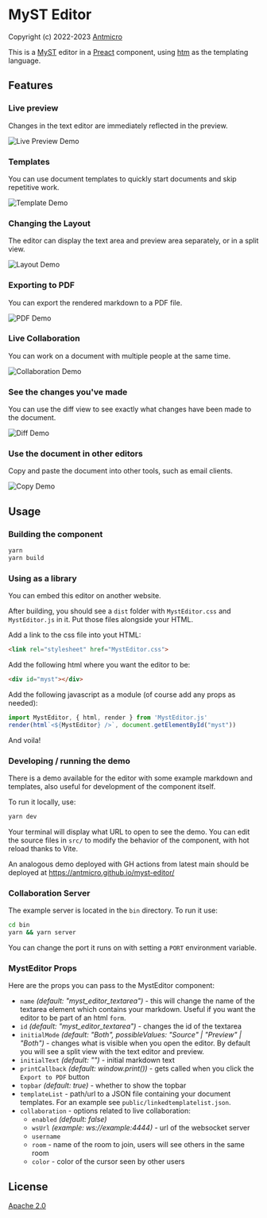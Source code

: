 # MyST Editor

Copyright (c) 2022-2023 [Antmicro](https://antmicro.com)

This is a [MyST](https://myst-parser.readthedocs.io/en/v0.16.0/) editor in a [Preact](https://preactjs.com/) component, using [htm](https://github.com/developit/htm) as the templating language.

## Features

### Live preview

Changes in the text editor are immediately reflected in the preview.

![Live Preview Demo](./assets/LivePreview.gif)

### Templates

You can use document templates to quickly start documents and skip repetitive work.

![Template Demo](./assets/TemplateDemo.gif)

### Changing the Layout

The editor can display the text area and preview area separately, or in a split view.

![Layout Demo](./assets/ViewChangeDemo.gif)

### Exporting to PDF

You can export the rendered markdown to a PDF file.

![PDF Demo](./assets/PDFDemo.png)

### Live Collaboration

You can work on a document with multiple people at the same time.

![Collaboration Demo](./assets/CollaborationDemo.gif)

### See the changes you've made

You can use the diff view to see exactly what changes have been made to the document.

![Diff Demo](./assets/DiffDemo.png)

### Use the document in other editors

Copy and paste the document into other tools, such as email clients.

![Copy Demo](./assets/CopyDemo.png)

## Usage

### Building the component

```bash
yarn
yarn build
```

### Using as a library

You can embed this editor on another website.

After building, you should see a `dist` folder with `MystEditor.css` and `MystEditor.js` in it.
Put those files alongside your HTML.

Add a link to the css file into yout HTML:

```html
<link rel="stylesheet" href="MystEditor.css">
```

Add the following html where you want the editor to be:

```html
<div id="myst"></div>
```

Add the following javascript as a module (of course add any props as needed):

```js
import MystEditor, { html, render } from 'MystEditor.js'
render(html`<${MystEditor} />`, document.getElementById("myst"))
```

And voila!

### Developing / running the demo

There is a demo available for the editor with some example markdown and templates, also useful for development of the component itself.

To run it locally, use:

```bash
yarn dev
```

Your terminal will display what URL to open to see the demo.
You can edit the source files in `src/` to modify the behavior of the component, with hot reload thanks to Vite.

An analogous demo deployed with GH actions from latest main should be deployed at https://antmicro.github.io/myst-editor/

### Collaboration Server

The example server is located in the `bin` directory. To run it use:

```bash
cd bin
yarn && yarn server
```

You can change the port it runs on with setting a `PORT` environment variable.

### MystEditor Props

Here are the props you can pass to the MystEditor component:

- `name` *(default: "myst_editor_textarea")* - this will change the name of the textarea element which contains your markdown. Useful if you want the editor to be part of an html `form`.
- `id` *(default: "myst_editor_textarea")* - changes the id of the textarea
- `initialMode` *(default: "Both", possibleValues: "Source" | "Preview" | "Both")* - changes what is visible when you open the editor. By default you will see a split view with the text editor and preview.
- `initialText` *(default: "")* - initial markdown text
- `printCallback` *(default: window.print())* - gets called when you click the `Export to PDF` button
- `topbar` *(default: true)* - whether to show the topbar
- `templateList` - path/url to a JSON file containing your document templates. For an example see `public/linkedtemplatelist.json`.
- `collaboration` - options related to live collaboration:
  - `enabled` *(default: false)*
  - `wsUrl` *(example: ws://example:4444)* - url of the websocket server
  - `username`
  - `room` - name of the room to join, users will see others in the same room
  - `color` - color of the cursor seen by other users

## License

[Apache 2.0](./LICENSE)
